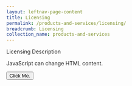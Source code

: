 ```yaml
---
layout: leftnav-page-content
title: Licensing
permalink: /products-and-services/licensing/
breadcrumb: Licensing
collection_name: products-and-services
---
```

Licensing Description <br>

<script type="text/javascript">  
        document.write("Hello from GeeksforGeeks");
        alert("abc"); 
</script>  

<p id="demo">JavaScript can change HTML content.</p>

<button type="button" onclick='alert("abccc")'>Click Me.</button>
